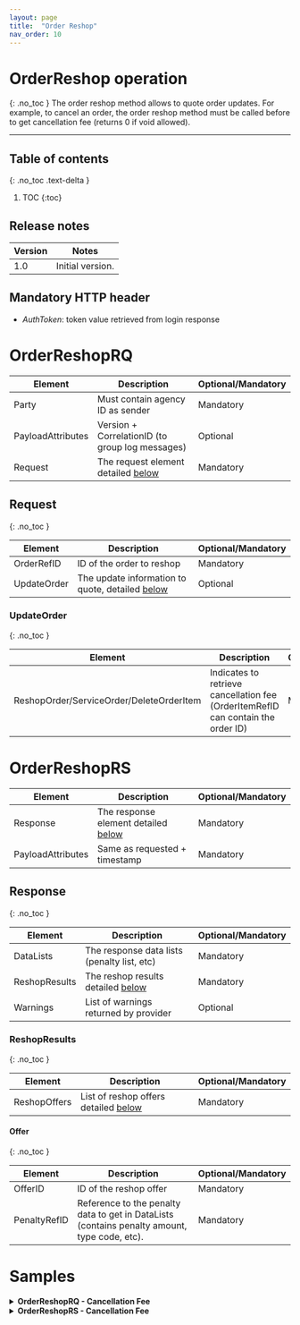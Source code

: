 ```yaml
---
layout: page
title:  "Order Reshop"
nav_order: 10
---
```


# OrderReshop operation
{: .no_toc }
The order reshop method allows to quote order updates. For example, to cancel an order, the order reshop method must be called before to get cancellation fee (returns 0 if void allowed).

---------------------------------------

## Table of contents
{: .no_toc .text-delta }

1. TOC
{:toc}

## Release notes

| Version | Notes |
| --- | --- |
| 1.0 | Initial version. |

## Mandatory HTTP header

- *AuthToken*: token value retrieved from login response

# OrderReshopRQ

| Element | Description | Optional/Mandatory |
| --- | --- | --- |
| Party | Must contain agency ID as sender | Mandatory |
| PayloadAttributes | Version + CorrelationID (to group log messages) | Optional |
| Request | The request element detailed [below](#request) | Mandatory |

## Request
{: .no_toc }

| Element | Description | Optional/Mandatory |
| --- | --- | --- |
| OrderRefID | ID of the order to reshop | Mandatory |
| UpdateOrder | The update information to quote, detailed [below](#updateorder) | Optional |

### UpdateOrder
{: .no_toc }

| Element | Description | Optional/Mandatory |
| --- | --- | --- |
| ReshopOrder/ServiceOrder/DeleteOrderItem | Indicates to retrieve cancellation fee (OrderItemRefID can contain the order ID) | Mandatory |

# OrderReshopRS

| Element | Description | Optional/Mandatory |
| --- | --- | --- |
| Response | The response element detailed [below](#response) | Mandatory |
| PayloadAttributes | Same as requested + timestamp | Mandatory |

## Response
{: .no_toc }

| Element | Description | Optional/Mandatory |
| --- | --- | --- |
| DataLists | The response data lists (penalty list, etc) | Mandatory |
| ReshopResults | The reshop results detailed [below](#reshopresults) | Mandatory |
| Warnings | List of warnings returned by provider | Optional |

### ReshopResults
{: .no_toc }

| Element | Description | Optional/Mandatory |
| --- | --- | --- |
| ReshopOffers | List of reshop offers detailed [below](#offer) | Mandatory |

#### Offer
{: .no_toc }

| Element | Description | Optional/Mandatory |
| --- | --- | --- |
| OfferID | ID of the reshop offer | Mandatory |
| PenaltyRefID | Reference to the penalty data to get in DataLists (contains penalty amount, type code, etc). | Mandatory |

# Samples

<details>
  <summary><b>OrderReshopRQ - Cancellation Fee</b></summary>

{% highlight xml %}
<?xml version="1.0" encoding="UTF-8" standalone="yes"?>
<IATA_OrderReshopRQ xmlns="http://www.iata.org/IATA/2015/00/2019.2/IATA_OrderReshopRQ">
    <Party>
        <Sender>
            <TravelAgency>
                <AgencyID>agency1234</AgencyID>
            </TravelAgency>
        </Sender>
    </Party>
    <PayloadAttributes>
        <CorrelationID>c3421ac5-96cd-3aed-b40b-aca63b056173</CorrelationID>
        <VersionNumber>19.2</VersionNumber>
    </PayloadAttributes>
    <Request>
        <OrderRefID>544759</OrderRefID>
        <UpdateOrder>
            <ReshopOrder>
                <ServiceOrder>
                    <DeleteOrderItem>
                        <OrderItemRefID>544759</OrderItemRefID>
                    </DeleteOrderItem>
                </ServiceOrder>
            </ReshopOrder>
        </UpdateOrder>
    </Request>
</IATA_OrderReshopRQ>
{% endhighlight %}

</details>

<details>
  <summary><b>OrderReshopRS - Cancellation Fee</b></summary>

{% highlight xml %}
<?xml version="1.0" encoding="UTF-8" standalone="yes"?>
<IATA_OrderReshopRS xmlns="http://www.iata.org/IATA/2015/00/2019.2/IATA_OrderReshopRS">
    <Response>
        <DataLists>
            <PenaltyList>
                <Penalty>
                    <CancelFeeInd>true</CancelFeeInd>
                    <PenaltyID>PNL1</PenaltyID>
                    <Price>
                        <TotalAmount>0</TotalAmount>
                    </Price>
                    <TypeCode>Cancellation</TypeCode>
                </Penalty>
            </PenaltyList>
        </DataLists>
        <ReshopResults>
            <ReshopOffers>
                <Offer>
                    <OfferID>5185fe97-0eaa-42fc-96f8-00dfcf7331f0</OfferID>
                    <PenaltyRefID>PNL1</PenaltyRefID>
                </Offer>
            </ReshopOffers>
        </ReshopResults>
    </Response>
    <PayloadAttributes>
        <CorrelationID>c3421ac5-96cd-3aed-b40b-aca63b056173</CorrelationID>
        <Timestamp>2021-02-04T10:27:23.022+01:00</Timestamp>
        <VersionNumber>19.2</VersionNumber>
    </PayloadAttributes>
</IATA_OrderReshopRS>
{% endhighlight %}

</details>
